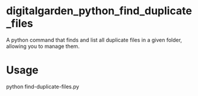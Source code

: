 # digitalgarden_python_find_duplicate_files
A python command that finds and list all duplicate files in a given folder, allowing you to manage them.

# Usage
python find-duplicate-files.py
